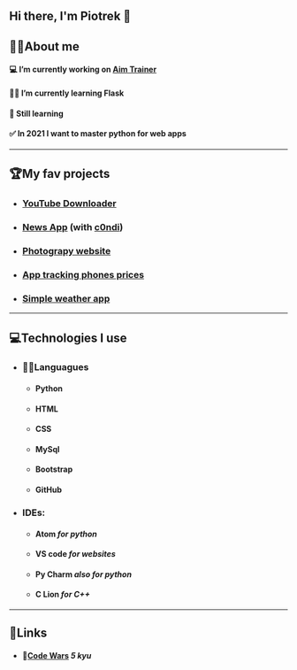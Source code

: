 ## Hi there, I'm Piotrek 👋


## 🙋‍♂️About me
#### 💻 I’m currently working on __[Aim Trainer](https://github.com/c0ndi/aimTrainer)__
#### 👩‍💻 I’m currently learning Flask
#### 🏫 Still learning
#### ✅ In 2021 I want to master python for web apps

---

## 🏆My fav projects
* ### __[YouTube Downloader](https://github.com/Piotrek-hub/YouTube-downloader)__
* ### __[News App](https://github.com/Piotrek-hub/News-App)__ (with [c0ndi](https://github.com/c0ndi))
* ### __[Photograpy website](https://github.com/Piotrek-hub/Piotrek-hub.github.io)__
* ### __[App tracking phones prices](https://github.com/Piotrek-hub/Phones-prices-app)__
* ### __[Simple weather app](https://github.com/Piotrek-hub/Weather-app)__

---

## 💻Technologies I use

* ### 👩‍💻Languagues
  * #### Python
  * #### HTML
  * #### CSS
  * #### MySql
  * #### Bootstrap
  * #### GitHub

* ### IDEs:
  * #### __Atom__ *for python*
  * #### __VS code__ *for websites*
  * #### __Py Charm__ *also for python*
  * #### __C Lion__ *for C++*
---
## 🔗Links
  * #### 🏮[Code Wars](https://www.codewars.com/users/Piotrek-hub) *5 kyu*
